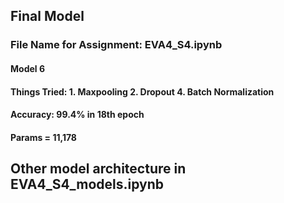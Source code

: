 
## Final Model
### File Name for Assignment: EVA4_S4.ipynb
#### Model 6
#### Things Tried: 1. Maxpooling 2. Dropout 4. Batch Normalization
#### Accuracy: 99.4% in 18th epoch
#### Params = 11,178

## Other model architecture in EVA4_S4_models.ipynb

